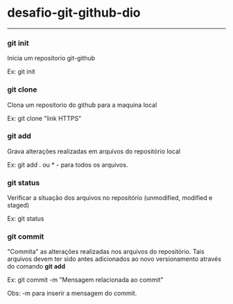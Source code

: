 # desafio-git-github-dio

---

### git init

Inicia um repositorio git-github

Ex: git init

### git clone

Clona um repositorio do github para a maquina local

Ex: git clone "link HTTPS"

### git add

Grava alterações realizadas em arquivos do repositório local

Ex: git add . ou * - para todos os arquivos.

### git status

Verificar a situação dos arquivos no repositório (unmodified, modified e staged)

Ex: git status

### git commit

"Commita" as alterações realizadas nos arquivos do repositório.
Tais arquivos devem ter sido antes adicionados ao novo versionamento através do comando **git add**

Ex: git commit -m "Mensagem relacionada ao commit"

Obs: -m para inserir a mensagem do commit.

### 
